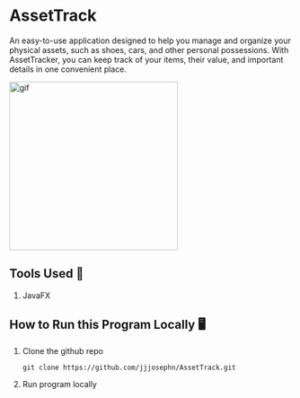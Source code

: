 # AssetTrack
An easy-to-use application designed to help you manage and organize your physical assets, such as shoes, cars, and other personal possessions. With AssetTracker, you can keep track of your items, their value, and important details in one convenient place.

<img width="300" alt="gif" src="https://media3.giphy.com/media/xUNd9Aipohj4k99cas/giphy.gif?cid=6c09b952k8q9t64ms1ovkkuxctk8jojlbipf7x88ieir64il&ep=v1_gifs_search&rid=giphy.gif&ct=g">

## Tools Used 🔧
1. JavaFX

## How to Run this Program Locally 🖥️
1. Clone the github repo
   ```
   git clone https://github.com/jjjosephn/AssetTrack.git
   ```
3. Run program locally
   
